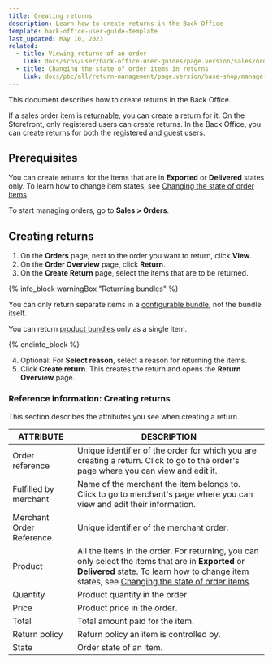 ```yaml
---
title: Creating returns
description: Learn how to create returns in the Back Office
template: back-office-user-guide-template
last_updated: May 10, 2023
related:
  - title: Viewing returns of an order
    link: docs/scos/user/back-office-user-guides/page.version/sales/orders/viewing-returns-of-an-order.html
  - title: Changing the state of order items in returns
    link: docs/pbc/all/return-management/page.version/base-shop/manage-in-the-back-office/change-the-state-of-order-items-in-returns.html
---
```


This document describes how to create returns in the Back Office.

If a sales order item is [returnable](/docs/marketplace/user/features/{{page.version}}/marketplace-return-management-feature-overview.html), you can create a return for it. On the Storefront, only registered users can create returns. In the Back Office, you can create returns for both the registered and guest users.

## Prerequisites

You can create returns for the items that are in **Exported** or **Delivered** states only. To learn how to change item states, see [Changing the state of order items](/docs/scos/user/back-office-user-guides/{{page.version}}/sales/orders/changing-the-state-of-order-items.html).

To start managing orders, go to **Sales&nbsp;<span aria-label="and then">></span> Orders**.

## Creating returns

1. On the **Orders** page, next to the order you want to return, click **View**.
2. On the **Order Overview** page, click **Return**.
3. On the **Create Return** page, select the items that are to be returned.

{% info_block warningBox "Returning bundles" %}

You can only return separate items in a [configurable bundle](/docs/pbc/all/product-information-management/{{page.version}}/base-shop/feature-overviews/configurable-bundle-feature-overview.html), not the bundle itself.

You can return [product bundles](/docs/pbc/all/product-information-management/{{page.version}}/base-shop/feature-overviews/product-bundles-feature-overview.html) only as a single item.

{% endinfo_block %}

4. Optional: For **Select reason**, select a reason for returning the items.
5. Click **Create return**.
    This creates the return and opens the **Return Overview** page.

### Reference information: Creating returns

This section describes the attributes you see when creating a return.

| ATTRIBUTE | DESCRIPTION |
|-|-|
| Order reference | Unique identifier of the order for which you are creating a return. Click to go to the order's page where you can view and edit it. |
| Fulfilled by merchant | Name of the merchant the item belongs to. Click to go to merchant's page where you can view and edit their information. |
| Merchant Order Reference | Unique identifier of the merchant order. |
| Product | All the items in the order. For returning, you can only select the items that are in **Exported** or **Delivered** state. To learn how to change item states, see [Changing the state of order items](/docs/scos/user/back-office-user-guides/{{page.version}}/sales/orders/changing-the-state-of-order-items.html). |
| Quantity | Product quantity in the order. |
| Price | Product price in the order. |
| Total | Total amount paid for the item. |
| Return policy | Return policy an item is controlled by. |
| State | Order state of an item. |
